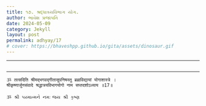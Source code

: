 ```yaml
---
title: ૧૭. શ્રદ્ધાત્રયવિભાગ યોગ.
author: ભાવેશ પ્રજાપતિ
date: 2024-05-09
category: Jekyll
layout: post
permalink: adhyay/17
# cover: https://bhaveshpp.github.io/gita/assets/dinosaur.gif
---
```


----------

```

```
> 

> 

----------

```
ૐ तत्सदिति श्रीमद्भगवद्गीतासूपनिषस्तु ब्रह्मविद्यायां योगाशास्त्रे ।
श्रीकृष्णार्जुनसंवादे श्रद्धात्रयविभागयोगो नाम सप्तदशोऽध्याय ॥17॥
```

`ૐ શ્રી પરમાત્મને નમઃ`
`જય શ્રી કૃષ્ણ`